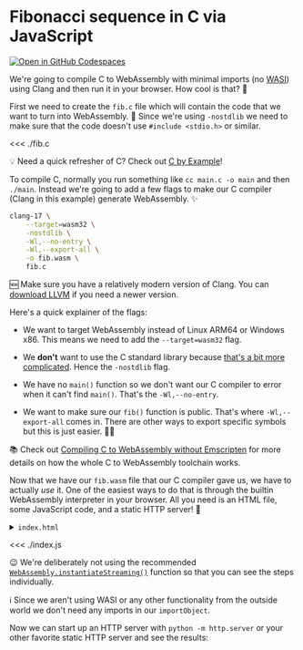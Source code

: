 # Fibonacci sequence in C via JavaScript

[![Open in GitHub Codespaces](https://github.com/codespaces/badge.svg)](https://codespaces.new/jcbhmr/webassemblybyexample.dev?quickstart=1&devcontainer_path=.devcontainer%2Ffib-c-js%2Fdevcontainer.json)

We're going to compile C to WebAssembly with minimal imports (no [WASI](https://wasi.dev/)) using Clang and then run it in your browser. How cool is that? 🤩

First we need to create the `fib.c` file which will contain the code that we want to turn into WebAssembly. 🛑 Since we're using `-nostdlib` we need to make sure that the code doesn't use `#include <stdio.h>` or similar.

<<< ./fib.c

💡 Need a quick refresher of C? Check out [C by Example](https://www.cbyexample.com/)!

To compile C, normally you run something like `cc main.c -o main` and then `./main`. Instead we're going to add a few flags to make our C compiler (Clang in this example) generate WebAssembly. ✨

```sh
clang-17 \
    --target=wasm32 \
    -nostdlib \
    -Wl,--no-entry \
    -Wl,--export-all \
    -o fib.wasm \
    fib.c
```

🆕 Make sure you have a relatively modern version of Clang. You can [download LLVM](https://releases.llvm.org/download.html) if you need a newer version.

Here's a quick explainer of the flags:

- We want to target WebAssembly instead of Linux ARM64 or Windows x86. This means we need to add the `--target=wasm32` flag.

- We **don't** want to use the C standard library because [that's a bit more complicated](#TODO). Hence the `-nostdlib` flag.

- We have no `main()` function so we don't want our C compiler to error when it can't find `main()`. That's the `-Wl,--no-entry`.

- We want to make sure our `fib()` function is public. That's where `-Wl,--export-all` comes in. There are other ways to export specific symbols but this is just easier. 🤷‍♀️

📚 Check out [Compiling C to WebAssembly without Emscripten](https://surma.dev/things/c-to-webassembly/) for more details on how the whole C to WebAssembly toolchain works.

Now that we have our `fib.wasm` file that our C compiler gave us, we have to actually _use_ it. One of the easiest ways to do that is through the builtin WebAssembly interpreter in your browser. All you need is an HTML file, some JavaScript code, and a static HTTP server! 🚀

<details><summary><code>index.html</code></summary>

<<< ./index.html

</details>

<<< ./index.js

😉 We're deliberately not using the recommended [`WebAssembly.instantiateStreaming()`](https://developer.mozilla.org/en-US/docs/WebAssembly/JavaScript_interface/instantiateStreaming_static) function so that you can see the steps individually.

ℹ Since we aren't using WASI or any other functionality from the outside world we don't need any imports in our `importObject`.

Now we can start up an HTTP server with `python -m http.server` or your other favorite static HTTP server and see the results:

![]()

